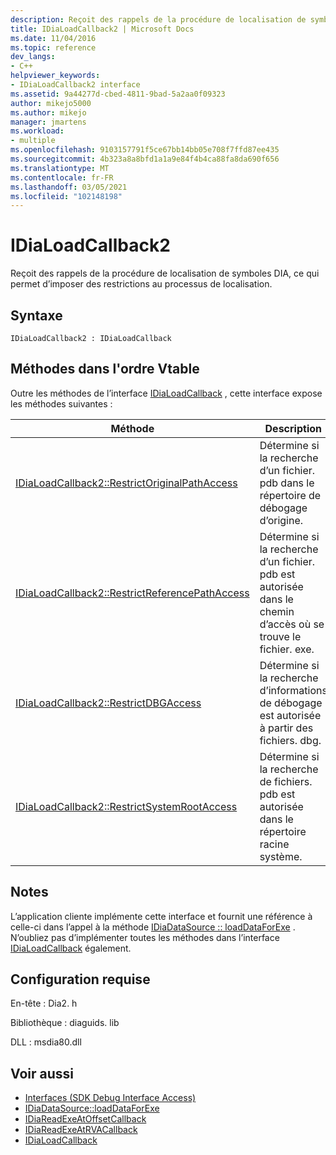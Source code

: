 ```yaml
---
description: Reçoit des rappels de la procédure de localisation de symboles DIA, ce qui permet d’imposer des restrictions au processus de localisation.
title: IDiaLoadCallback2 | Microsoft Docs
ms.date: 11/04/2016
ms.topic: reference
dev_langs:
- C++
helpviewer_keywords:
- IDiaLoadCallback2 interface
ms.assetid: 9a44277d-cbed-4811-9bad-5a2aa0f09323
author: mikejo5000
ms.author: mikejo
manager: jmartens
ms.workload:
- multiple
ms.openlocfilehash: 9103157791f5ce67bb14bb05e708f7ffd87ee435
ms.sourcegitcommit: 4b323a8a8bfd1a1a9e84f4b4ca88fa8da690f656
ms.translationtype: MT
ms.contentlocale: fr-FR
ms.lasthandoff: 03/05/2021
ms.locfileid: "102148198"
---
```

# <a name="idialoadcallback2"></a>IDiaLoadCallback2
Reçoit des rappels de la procédure de localisation de symboles DIA, ce qui permet d’imposer des restrictions au processus de localisation.

## <a name="syntax"></a>Syntaxe

```
IDiaLoadCallback2 : IDiaLoadCallback
```

## <a name="methods-in-vtable-order"></a>Méthodes dans l'ordre Vtable
 Outre les méthodes de l’interface [IDiaLoadCallback](../../debugger/debug-interface-access/idialoadcallback.md) , cette interface expose les méthodes suivantes :

|Méthode|Description|
|------------|-----------------|
|[IDiaLoadCallback2::RestrictOriginalPathAccess](../../debugger/debug-interface-access/idialoadcallback2-restrictoriginalpathaccess.md)|Détermine si la recherche d’un fichier. pdb dans le répertoire de débogage d’origine.|
|[IDiaLoadCallback2::RestrictReferencePathAccess](../../debugger/debug-interface-access/idialoadcallback2-restrictreferencepathaccess.md)|Détermine si la recherche d’un fichier. pdb est autorisée dans le chemin d’accès où se trouve le fichier. exe.|
|[IDiaLoadCallback2::RestrictDBGAccess](../../debugger/debug-interface-access/idialoadcallback2-restrictdbgaccess.md)|Détermine si la recherche d’informations de débogage est autorisée à partir des fichiers. dbg.|
|[IDiaLoadCallback2::RestrictSystemRootAccess](../../debugger/debug-interface-access/idialoadcallback2-restrictsystemrootaccess.md)|Détermine si la recherche de fichiers. pdb est autorisée dans le répertoire racine système.|

## <a name="remarks"></a>Notes
 L’application cliente implémente cette interface et fournit une référence à celle-ci dans l’appel à la méthode [IDiaDataSource :: loadDataForExe](../../debugger/debug-interface-access/idiadatasource-loaddataforexe.md) . N’oubliez pas d’implémenter toutes les méthodes dans l’interface [IDiaLoadCallback](../../debugger/debug-interface-access/idialoadcallback.md) également.

## <a name="requirements"></a>Configuration requise
 En-tête : Dia2. h

 Bibliothèque : diaguids. lib

 DLL : msdia80.dll

## <a name="see-also"></a>Voir aussi
- [Interfaces (SDK Debug Interface Access)](../../debugger/debug-interface-access/interfaces-debug-interface-access-sdk.md)
- [IDiaDataSource::loadDataForExe](../../debugger/debug-interface-access/idiadatasource-loaddataforexe.md)
- [IDiaReadExeAtOffsetCallback](../../debugger/debug-interface-access/idiareadexeatoffsetcallback.md)
- [IDiaReadExeAtRVACallback](../../debugger/debug-interface-access/idiareadexeatrvacallback.md)
- [IDiaLoadCallback](../../debugger/debug-interface-access/idialoadcallback.md)
